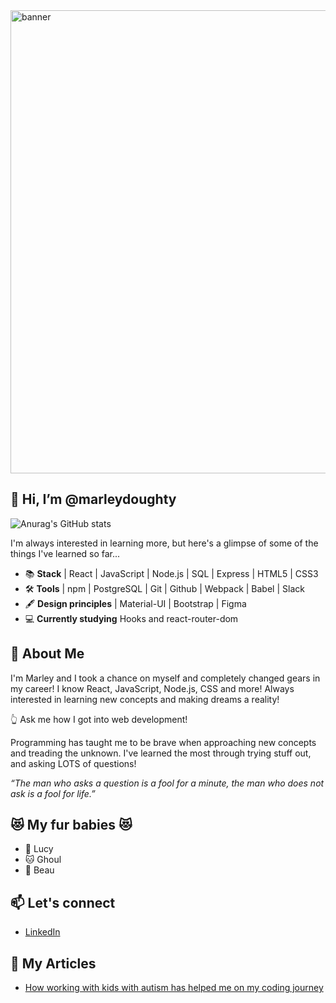 <img width="741" alt="banner" src="https://user-images.githubusercontent.com/90815506/151240520-c8eae335-4347-4eb2-9863-21c8b0a7442c.png">

## 👋 Hi, I’m @marleydoughty


![Anurag's GitHub stats](https://github-readme-stats.vercel.app/api?username=marleydoughty&hide=stars,issues&theme=buefy&show_icons=true)

I'm always interested in learning more, but here's a glimpse of some of the things I've learned so far...

- 📚 **Stack** | React | JavaScript | Node.js | SQL | Express | HTML5 | CSS3 
- 🛠️ **Tools** | npm | PostgreSQL | Git | Github | Webpack | Babel | Slack 
- 🖋️ **Design principles** | Material-UI | Bootstrap | Figma
- 💻 **Currently studying** Hooks and react-router-dom

## 💬 About Me

I'm Marley and I took a chance on myself and completely changed gears in my career! I know React, JavaScript, Node.js, CSS and more! Always interested in learning new concepts and making dreams a reality!

👆 Ask me how I got into web development!

Programming has taught me to be brave when approaching new concepts and treading the unknown. I've learned the most through trying stuff out, and asking LOTS of questions! 

*“The man who asks a question is a fool for a minute, the man who does not ask is a fool for life.”*

## 😻 My fur babies 😻

- 🐶 Lucy 
- 🐱 Ghoul
- 🐠 Beau 

## 📫 Let's connect

- [LinkedIn](https://www.linkedin.com/in/marley-doughty/)

## 📰 My Articles

- [How working with kids with autism has helped me on my coding journey](https://www.linkedin.com/pulse/how-working-kids-autism-has-helped-me-my-coding-journey-doughty/)


<!---
marleydoughty/marleydoughty is a ✨ special ✨ repository because its `README.md` (this file) appears on your GitHub profile.
You can click the Preview link to take a look at your changes.
--->
